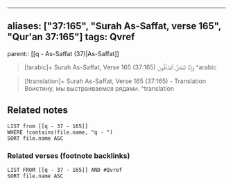
---
aliases: ["37:165", "Surah As-Saffat, verse 165", "Qur'an 37:165"]
tags: Qvref
---

parent:: [[q - As-Saffat (37)|As-Saffat]]

> [!arabic]+ Surah As-Saffat, Verse 165 (37:165)
> <span class="quran-arabic">وَإِنَّا لَنَحْنُ ٱلصَّآفُّونَ</span>
^arabic

> [!translation]+ Surah As-Saffat, Verse 165 (37:165) - Translation
> Воистину, мы выстраиваемся рядами.
^translation



## Related notes
```dataview
LIST from [[q - 37 - 165]]
WHERE !contains(file.name, "q - ")
SORT file.name ASC
```

### Related verses (footnote backlinks)
```dataview
LIST FROM [[q - 37 - 165]] AND #Qvref
SORT file.name ASC
```

